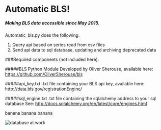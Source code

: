 # Automatic BLS!
##### Making BLS data accessible since May 2015.

Automatic_bls.py does the following:

1. Query api based on series read from csv files
2. Send api data to sql database, updating and archiving deprecated data

###Required components (not included here):

#####BLS Python Module
Developed by Oliver Sherouse, available here:
https://github.com/OliverSherouse/bls

#####api_key.txt
.txt file containing your BLS api key, available here:
http://data.bls.gov/registrationEngine/

#####sql_engine.txt
.txt file containing the sqlalchemy address to your sql database
See: http://docs.sqlalchemy.org/en/latest/core/engines.html

banana banana banana

![database at work](http://i.imgur.com/wGFYgwm.gifv)